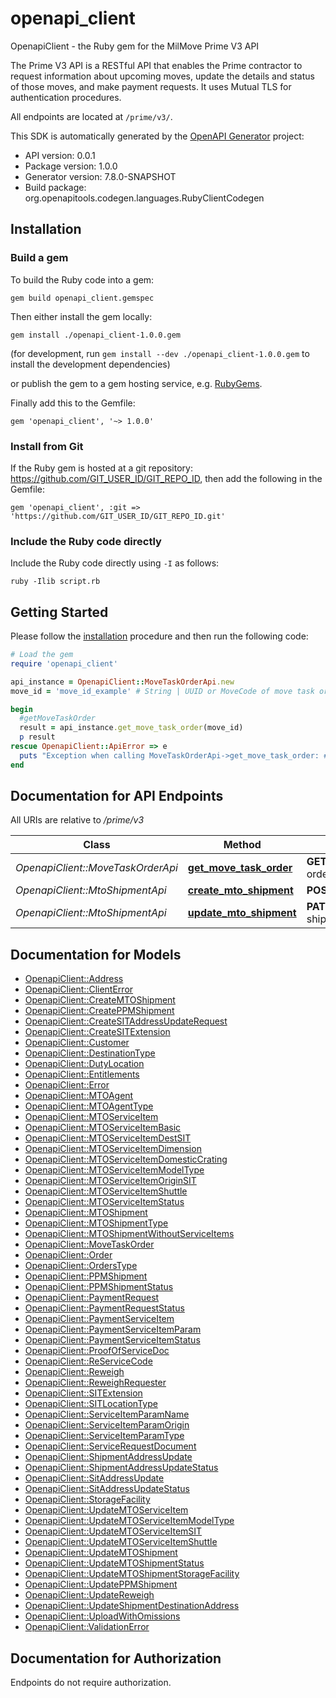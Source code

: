 # openapi_client

OpenapiClient - the Ruby gem for the MilMove Prime V3 API

The Prime V3 API is a RESTful API that enables the Prime contractor to request
information about upcoming moves, update the details and status of those moves,
and make payment requests. It uses Mutual TLS for authentication procedures.

All endpoints are located at `/prime/v3/`.


This SDK is automatically generated by the [OpenAPI Generator](https://openapi-generator.tech) project:

- API version: 0.0.1
- Package version: 1.0.0
- Generator version: 7.8.0-SNAPSHOT
- Build package: org.openapitools.codegen.languages.RubyClientCodegen

## Installation

### Build a gem

To build the Ruby code into a gem:

```shell
gem build openapi_client.gemspec
```

Then either install the gem locally:

```shell
gem install ./openapi_client-1.0.0.gem
```

(for development, run `gem install --dev ./openapi_client-1.0.0.gem` to install the development dependencies)

or publish the gem to a gem hosting service, e.g. [RubyGems](https://rubygems.org/).

Finally add this to the Gemfile:

    gem 'openapi_client', '~> 1.0.0'

### Install from Git

If the Ruby gem is hosted at a git repository: https://github.com/GIT_USER_ID/GIT_REPO_ID, then add the following in the Gemfile:

    gem 'openapi_client', :git => 'https://github.com/GIT_USER_ID/GIT_REPO_ID.git'

### Include the Ruby code directly

Include the Ruby code directly using `-I` as follows:

```shell
ruby -Ilib script.rb
```

## Getting Started

Please follow the [installation](#installation) procedure and then run the following code:

```ruby
# Load the gem
require 'openapi_client'

api_instance = OpenapiClient::MoveTaskOrderApi.new
move_id = 'move_id_example' # String | UUID or MoveCode of move task order to use........

begin
  #getMoveTaskOrder
  result = api_instance.get_move_task_order(move_id)
  p result
rescue OpenapiClient::ApiError => e
  puts "Exception when calling MoveTaskOrderApi->get_move_task_order: #{e}"
end

```

## Documentation for API Endpoints

All URIs are relative to */prime/v3*

Class | Method | HTTP request | Description
------------ | ------------- | ------------- | -------------
*OpenapiClient::MoveTaskOrderApi* | [**get_move_task_order**](docs/MoveTaskOrderApi.md#get_move_task_order) | **GET** /move-task-orders/{moveID} | getMoveTaskOrder
*OpenapiClient::MtoShipmentApi* | [**create_mto_shipment**](docs/MtoShipmentApi.md#create_mto_shipment) | **POST** /mto-shipments | createMTOShipment
*OpenapiClient::MtoShipmentApi* | [**update_mto_shipment**](docs/MtoShipmentApi.md#update_mto_shipment) | **PATCH** /mto-shipments/{mtoShipmentID} | updateMTOShipment


## Documentation for Models

 - [OpenapiClient::Address](docs/Address.md)
 - [OpenapiClient::ClientError](docs/ClientError.md)
 - [OpenapiClient::CreateMTOShipment](docs/CreateMTOShipment.md)
 - [OpenapiClient::CreatePPMShipment](docs/CreatePPMShipment.md)
 - [OpenapiClient::CreateSITAddressUpdateRequest](docs/CreateSITAddressUpdateRequest.md)
 - [OpenapiClient::CreateSITExtension](docs/CreateSITExtension.md)
 - [OpenapiClient::Customer](docs/Customer.md)
 - [OpenapiClient::DestinationType](docs/DestinationType.md)
 - [OpenapiClient::DutyLocation](docs/DutyLocation.md)
 - [OpenapiClient::Entitlements](docs/Entitlements.md)
 - [OpenapiClient::Error](docs/Error.md)
 - [OpenapiClient::MTOAgent](docs/MTOAgent.md)
 - [OpenapiClient::MTOAgentType](docs/MTOAgentType.md)
 - [OpenapiClient::MTOServiceItem](docs/MTOServiceItem.md)
 - [OpenapiClient::MTOServiceItemBasic](docs/MTOServiceItemBasic.md)
 - [OpenapiClient::MTOServiceItemDestSIT](docs/MTOServiceItemDestSIT.md)
 - [OpenapiClient::MTOServiceItemDimension](docs/MTOServiceItemDimension.md)
 - [OpenapiClient::MTOServiceItemDomesticCrating](docs/MTOServiceItemDomesticCrating.md)
 - [OpenapiClient::MTOServiceItemModelType](docs/MTOServiceItemModelType.md)
 - [OpenapiClient::MTOServiceItemOriginSIT](docs/MTOServiceItemOriginSIT.md)
 - [OpenapiClient::MTOServiceItemShuttle](docs/MTOServiceItemShuttle.md)
 - [OpenapiClient::MTOServiceItemStatus](docs/MTOServiceItemStatus.md)
 - [OpenapiClient::MTOShipment](docs/MTOShipment.md)
 - [OpenapiClient::MTOShipmentType](docs/MTOShipmentType.md)
 - [OpenapiClient::MTOShipmentWithoutServiceItems](docs/MTOShipmentWithoutServiceItems.md)
 - [OpenapiClient::MoveTaskOrder](docs/MoveTaskOrder.md)
 - [OpenapiClient::Order](docs/Order.md)
 - [OpenapiClient::OrdersType](docs/OrdersType.md)
 - [OpenapiClient::PPMShipment](docs/PPMShipment.md)
 - [OpenapiClient::PPMShipmentStatus](docs/PPMShipmentStatus.md)
 - [OpenapiClient::PaymentRequest](docs/PaymentRequest.md)
 - [OpenapiClient::PaymentRequestStatus](docs/PaymentRequestStatus.md)
 - [OpenapiClient::PaymentServiceItem](docs/PaymentServiceItem.md)
 - [OpenapiClient::PaymentServiceItemParam](docs/PaymentServiceItemParam.md)
 - [OpenapiClient::PaymentServiceItemStatus](docs/PaymentServiceItemStatus.md)
 - [OpenapiClient::ProofOfServiceDoc](docs/ProofOfServiceDoc.md)
 - [OpenapiClient::ReServiceCode](docs/ReServiceCode.md)
 - [OpenapiClient::Reweigh](docs/Reweigh.md)
 - [OpenapiClient::ReweighRequester](docs/ReweighRequester.md)
 - [OpenapiClient::SITExtension](docs/SITExtension.md)
 - [OpenapiClient::SITLocationType](docs/SITLocationType.md)
 - [OpenapiClient::ServiceItemParamName](docs/ServiceItemParamName.md)
 - [OpenapiClient::ServiceItemParamOrigin](docs/ServiceItemParamOrigin.md)
 - [OpenapiClient::ServiceItemParamType](docs/ServiceItemParamType.md)
 - [OpenapiClient::ServiceRequestDocument](docs/ServiceRequestDocument.md)
 - [OpenapiClient::ShipmentAddressUpdate](docs/ShipmentAddressUpdate.md)
 - [OpenapiClient::ShipmentAddressUpdateStatus](docs/ShipmentAddressUpdateStatus.md)
 - [OpenapiClient::SitAddressUpdate](docs/SitAddressUpdate.md)
 - [OpenapiClient::SitAddressUpdateStatus](docs/SitAddressUpdateStatus.md)
 - [OpenapiClient::StorageFacility](docs/StorageFacility.md)
 - [OpenapiClient::UpdateMTOServiceItem](docs/UpdateMTOServiceItem.md)
 - [OpenapiClient::UpdateMTOServiceItemModelType](docs/UpdateMTOServiceItemModelType.md)
 - [OpenapiClient::UpdateMTOServiceItemSIT](docs/UpdateMTOServiceItemSIT.md)
 - [OpenapiClient::UpdateMTOServiceItemShuttle](docs/UpdateMTOServiceItemShuttle.md)
 - [OpenapiClient::UpdateMTOShipment](docs/UpdateMTOShipment.md)
 - [OpenapiClient::UpdateMTOShipmentStatus](docs/UpdateMTOShipmentStatus.md)
 - [OpenapiClient::UpdateMTOShipmentStorageFacility](docs/UpdateMTOShipmentStorageFacility.md)
 - [OpenapiClient::UpdatePPMShipment](docs/UpdatePPMShipment.md)
 - [OpenapiClient::UpdateReweigh](docs/UpdateReweigh.md)
 - [OpenapiClient::UpdateShipmentDestinationAddress](docs/UpdateShipmentDestinationAddress.md)
 - [OpenapiClient::UploadWithOmissions](docs/UploadWithOmissions.md)
 - [OpenapiClient::ValidationError](docs/ValidationError.md)


## Documentation for Authorization

Endpoints do not require authorization.

